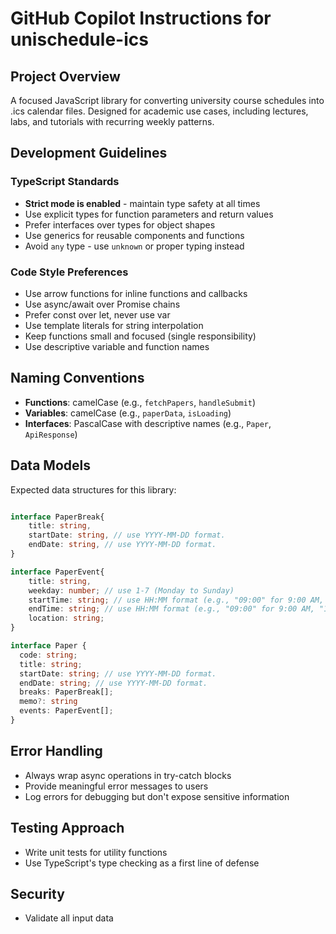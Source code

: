 # GitHub Copilot Instructions for unischedule-ics

## Project Overview
A focused JavaScript library for converting university course schedules into .ics calendar files.
Designed for academic use cases, including lectures, labs, and tutorials with recurring weekly patterns.

## Development Guidelines

### TypeScript Standards
- **Strict mode is enabled** - maintain type safety at all times
- Use explicit types for function parameters and return values
- Prefer interfaces over types for object shapes
- Use generics for reusable components and functions
- Avoid `any` type - use `unknown` or proper typing instead

### Code Style Preferences
- Use arrow functions for inline functions and callbacks
- Use async/await over Promise chains
- Prefer const over let, never use var
- Use template literals for string interpolation
- Keep functions small and focused (single responsibility)
- Use descriptive variable and function names

## Naming Conventions
- **Functions**: camelCase (e.g., `fetchPapers`, `handleSubmit`)
- **Variables**: camelCase (e.g., `paperData`, `isLoading`)
- **Interfaces**: PascalCase with descriptive names (e.g., `Paper`, `ApiResponse`)

## Data Models
Expected data structures for this library:

```typescript

interface PaperBreak{
    title: string,
    startDate: string, // use YYYY-MM-DD format.
    endDate: string, // use YYYY-MM-DD format.
}

interface PaperEvent{
    title: string,
    weekday: number; // use 1-7 (Monday to Sunday)
    startTime: string; // use HH:MM format (e.g., "09:00" for 9:00 AM, "14:00" for 2:00 PM)
    endTime: string; // use HH:MM format (e.g., "09:00" for 9:00 AM, "14:00" for 2:00 PM)
    location: string;
}

interface Paper {
  code: string;
  title: string;
  startDate: string; // use YYYY-MM-DD format.
  endDate: string; // use YYYY-MM-DD format.
  breaks: PaperBreak[]; 
  memo?: string
  events: PaperEvent[];
}
```

## Error Handling
- Always wrap async operations in try-catch blocks
- Provide meaningful error messages to users
- Log errors for debugging but don't expose sensitive information

## Testing Approach
- Write unit tests for utility functions
- Use TypeScript's type checking as a first line of defense

## Security
- Validate all input data
